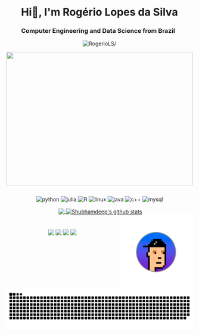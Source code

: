 <h1 align="center">Hi👋, I'm Rogério Lopes da Silva</h1>
<h3 align="center">Computer Engineering and Data Science from Brazil &nbsp</h3>
<p align="center"> <img src=https://komarev.com/ghpvc/?username=RogerioLS alt=RogerioLS/> </p>

<p align="center"><img align="center" src="https://media0.giphy.com/media/uvoECTG2uCTrG/giphy.gif?cid=ecf05e47aa6x89o3jm6bk2y3yirhlwdsa7bq2dzotsprfi1k&rid=giphy.gif&ct=g" width="500" height="357.143"/></p>

##

<p align="center"><img 
src= "https://img.shields.io/badge/Python-3776AB?style=for-the-badge&logo=python&logoColor=white" alt=python /> <img 
src= "https://img.shields.io/badge/Julia-CC342D?style=for-the-badge&logo=julia&logoColor=white" alt=julia /> <img    
src= "https://img.shields.io/badge/R-276DC3?style=for-the-badge&logo=r&logoColor=white" alt=R /> <img                                                                           
src= "https://img.shields.io/badge/Linux-593D88?style=for-the-badge&logo=linux&logoColor=white" alt=linux /> <img                                                             src= "https://img.shields.io/badge/Java-ED8B00?style=for-the-badge&logo=java&logoColor=white" alt=java /> <img 
src= "https://img.shields.io/badge/C%2B%2B-00599C?style=for-the-badge&logo=c%2B%2B&logoColor=white" alt=c++ /> <img
src= "https://img.shields.io/badge/MySQL-00000F?style=for-the-badge&logo=mysql&logoColor=white" alt=mysql /></p><p align="center"> <img
</p>

<a href="https://github.com/RogerioLS">
  <img align="center" src="https://github-readme-stats.vercel.app/api/top-langs/?username=RogerioLS&&langs_count=3&theme=tokyonight&hide_langs_below=1" />
</a>
<a href="https://github.com/RogerioLS">
 <img align="center" src="https://github-readme-stats.vercel.app/api?username=RogerioLS&show_icons=true&theme=tokyonight&line_height=27" alt="Shubhamdeep's github stats"/>
</a>
<br>

<img align="right" alt="littleEar" height="200" src="https://github.com/RogerioLS/RogerioLS/blob/main/foto_little.png">
 
#  

 <p align="center">
   <a href=<p align="center">
   <a href= "https://linkedin.com//in/rogerio-lopes-57627615b/" target="_blank">
     <img src="https://img.shields.io/badge/-LinkedIn-%230077B5?style=for-the-badge&logo=linkedin&logoColor=white" target="_blank"></a> 
   <a href= "https://www.instagram.com/rogerinholopes/?hl=pt-br" target="_blank">
     <img src="https://img.shields.io/badge/-Instagram-%23E4405F?style=for-the-badge&logo=instagram&logoColor=white" target="_blank"></a>
   <a href= "mailto:rogerio_288@hotmail.com" target="_blank">
     <img src="https://img.shields.io/badge/Microsoft_Outlook-0078D4?style=for-the-badge&logo=microsoft-outlook&logoColor=white" target="_blank"></a>
   <a href = "mailto:rogerio.mac.idb@gmail.com" target="_blank">
     <img src="https://img.shields.io/badge/Gmail-D14836?style=for-the-badge&logo=gmail&logoColor=white" target="_blank"></a>
<div>
 
  
  ![Snake animation](https://github.com/RogerioLS/RogerioLS/blob/output/github-contribution-grid-snake.svg)
 
</div>











<!--
**RogerioLS/RogerioLS** is a ✨ _special_ ✨ repository because its `README.md` (this file) appears on your GitHub profile.

Here are some ideas to get you started:

- 🔭 I’m currently working on ...
- 🌱 I’m currently learning ...
- 👯 I’m looking to collaborate on ...
- 🤔 I’m looking for help with ...
- 💬 Ask me about ...
- 📫 How to reach me: ...
- 😄 Pronouns: ...
- ⚡ Fun fact: ....
-->
